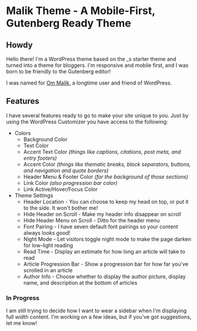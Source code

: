 # Malik Theme - A Mobile-First, Gutenberg Ready Theme

## Howdy

Hello there! I'm a WordPress theme based on the _s starter theme and turned into a theme for bloggers. I'm responsive and mobile first, and I was born to be friendly to the Gutenberg editor!

I was named for [Om Malik](https://om.co/), a longtime user and friend of WordPress.

## Features

I have several features ready to go to make your site unique to you. Just by using the WordPress Customizer you have access to the following:

* Colors
    -  Background Color
    -  Text Color
    -  Accent Text Color _(things like captions, citations, post meta, and entry footers)_
    -  Accent Color _(things like thematic breaks, block separators, buttons, and navigation and quote borders)_
    - Header Menu & Footer Color _(for the background of those sections)_
    - Link Color _(also progression bar color)_
    - Link Active/Hover/Focus Color
* Theme Settings
    - Header Location - You can choose to keep my head on top, or put it to the side. It won't bother me!
    - Hide Header on Scroll - Make my header info disappear on scroll
    - Hide Header Menu on Scroll - Ditto for the header menu
    - Font Pairing - I have seven default font pairings so your content always looks good!
    - Night Mode - Let visitors toggle night mode to make the page darken for low-light reading
    - Read Time - Display an estimate for how long an article will take to read
    - Article Progression Bar - Show a progression bar for how far you've scrolled in an article
    - Author Info - Choose whether to display the author picture, display name, and description at the bottom of articles

### In Progress

I am still trying to decide how I want to wear a sidebar when I'm displaying full width content. I'm working on a few ideas, but if you've got suggestions, let me know!
